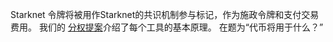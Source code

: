 Starknet 令牌将被用作Starknet的共识机制参与标记，作为施政令牌和支付交易费用。 我们的 [分权提案](https://medium.com/@starkware/part-2-a-decentralization-and-governance-proposal-for-starknet-23e335645778)介绍了每个工具的基本原理。 在题为“代币将用于什么？”